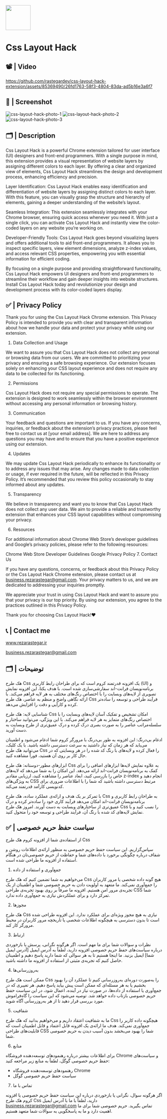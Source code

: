 <img src="https://github.com/rastegardev/css-layout-hack-extension/assets/85369490/1cf0b62b-3ff7-4809-8130-7f5d95894298" width="80px">
<br>

Css Layout Hack
==============================

## 📽️ | Video
https://github.com/rastegardev/css-layout-hack-extension/assets/85369490/26fd1763-58f3-4804-83da-ad5b16e3a6f7

## 📱 | Screenshot
![css-layout-hack-photo-1](https://github.com/rastegardev/css-layout-hack-extension/assets/85369490/0a8cf4bb-b3c1-4b0a-bcdd-13daf89f46f1)
![css-layout-hack-photo-2](https://github.com/rastegardev/css-layout-hack-extension/assets/85369490/794d579b-c53d-497a-ba65-a838829c8d2e)
![css-layout-hack-photo-3](https://github.com/rastegardev/css-layout-hack-extension/assets/85369490/66c5c2ac-4196-4f20-aa91-e93a9e82d263)


## 🗂️ | Description
Css Layout Hack is a powerful Chrome extension tailored for user interface (UI) designers and front-end programmers. With a single purpose in mind, this extension provides a visual representation of website layers by assigning different colors to each layer. By offering a clear and organized view of elements, Css Layout Hack streamlines the design and development process, enhancing efficiency and precision.

Layer Identification: Css Layout Hack enables easy identification and differentiation of website layers by assigning distinct colors to each layer. With this feature, you can visually grasp the structure and hierarchy of elements, gaining a deeper understanding of the website’s layout.

Seamless Integration: This extension seamlessly integrates with your Chrome browser, ensuring quick access whenever you need it. With just a single click, you can activate Css Layout Hack and instantly view the color-coded layers on any website you’re working on.

Developer-Friendly Tools: Css Layout Hack goes beyond visualizing layers and offers additional tools to aid front-end programmers. It allows you to inspect specific layers, view element dimensions, analyze z-index values, and access relevant CSS properties, empowering you with essential information for efficient coding.

By focusing on a single purpose and providing straightforward functionality, Css Layout Hack empowers UI designers and front-end programmers to streamline their workflow and gain deeper insights into website structures. Install Css Layout Hack today and revolutionize your design and development process with its color-coded layers display.

## ✅ | Privacy Policy
Thank you for using the Css Layout Hack Chrome extension. This Privacy Policy is intended to provide you with clear and transparent information about how we handle your data and protect your privacy while using our extension.

1. Data Collection and Usage

We want to assure you that Css Layout Hack does not collect any personal or browsing data from our users. We are committed to prioritizing your privacy and ensuring a safe browsing experience. Our extension focuses solely on enhancing your CSS layout experience and does not require any data to be collected for its functioning.

2. Permissions

Css Layout Hack does not require any special permissions to operate. The extension is designed to work seamlessly within the browser environment without accessing any personal information or browsing history.

3. Communication

Your feedback and questions are important to us. If you have any concerns, inquiries, or feedback about the extension’s privacy practices, please feel free to contact us at [your email address]. We are here to address any questions you may have and to ensure that you have a positive experience using our extension.

4. Updates

We may update Css Layout Hack periodically to enhance its functionality or to address any issues that may arise. Any changes made to data collection or usage, if ever required in the future, will be reflected in this Privacy Policy. It’s recommended that you review this policy occasionally to stay informed about any updates.

5. Transparency

We believe in transparency and want you to know that Css Layout Hack does not collect any user data. We aim to provide a reliable and trustworthy extension that enhances your CSS layout capabilities without compromising your privacy.

6. Resources

For additional information about Chrome Web Store’s developer guidelines and Google’s privacy policies, please refer to the following resources:

Chrome Web Store Developer Guidelines
Google Privacy Policy
7. Contact Us

If you have any questions, concerns, or feedback about this Privacy Policy or the Css Layout Hack Chrome extension, please contact us at business.rezarastegar@gmail.com. Your privacy matters to us, and we are dedicated to addressing your inquiries promptly.

We appreciate your trust in using Css Layout Hack and want to assure you that your privacy is our top priority. By using our extension, you agree to the practices outlined in this Privacy Policy.

Thank you for choosing Css Layout Hack!❤️

## 📞 | Contact me
<a href="https://rezarastegar.ir">
    <p>www.rezarastegar.ir</p>
</a>
<a href="mailto:business.rezarastegar@gmail.com">
    <p>business.rezarastegar@gmail.com</p>
</a>

## 🗂️ | توضیحات
هک طرح Css یک افزونه قدرتمند کروم است که برای طراحان رابط کاربری (UI) و برنامه‌نویسان فرانت-اند سفارشی‌سازی شده است. با هدف یکتا، این افزونه نمایش تصویری از لایه‌های وبسایت را با اختصاص رنگ‌های مختلف به هر لایه فراهم می‌کند. با ارائه نگاهی واضح و منظم به عناصر، هک طرح Css فرآیند طراحی و توسعه را ساده‌تر کرده و کارآیی و دقت را افزایش می‌دهد.

شناسایی لایه: هک طرح Css امکان تشخیص و تفکیک آسان لایه‌های وبسایت را با اختصاص رنگ‌های متمایز به هر لایه فراهم می‌کند. با این ویژگی، می‌توانید ساختار و سلسله‌مراتب عناصر را به صورت بصری درک کرده و درک عمیق‌تری از طرح وبسایت به دست آورید.

ادغام بی‌درنگ: این افزونه به طور بی‌درنگ با مرورگر کروم شما ادغام می‌شود و اطمینان می‌یابد که هر زمان که نیاز داشتید به سرعت دسترسی داشته باشید. با یک کلیک، می‌توانید هک طرح Css را فعال کرده و لایه‌های با رنگ کد شده را در هر وبسایتی که در حال کار بر روی آن هستید، فوراً مشاهده کنید.

ابزارهای مطور-دوستانه: هک طرح Css به علاوه نمایش لایه‌ها ابزارهای اضافی را برای کمک به برنامه‌نویسان فرانت-اند ارائه می‌دهد. این امکان را به شما می‌دهد که لایه‌های خاص را بازرسی کنید، ابعاد عناصر را مشاهده کنید، ارزیابی مقادیر z-index انجام دهید و به ویژگی‌های CSS مرتبط دسترسی داشته باشید که شما را با اطلاعات ضروری برای کدنویسی کارآمد قدرتمند می‌کند.

با تمرکز بر یک هدف و ارائه‌ی عملکرد ساده، هک طرح Css به طراحان رابط کاربری و برنامه‌نویسان فرانت-اند امکان می‌دهد فرآیند کاری خود را ساده‌تر کرده و درک عمیق‌تری از ساختارهای وبسایت به دست آورند. امروز هک طرح Css را نصب کنید و با نمایش لایه‌های کد شده با رنگ آن، فرآیند طراحی و توسعه خود را متحول کنید.

## ✅ | سیاست حفظ حریم خصوصی
از استفاده‌ی شما از افزونه کروم هک طرح Css

 سپاس‌گزاریم. این سیاست حفظ حریم خصوصی به منظور ارائه‌ی اطلاعات روشن و شفاف درباره چگونگی برخورد با داده‌های شما و حفاظت از حریم خصوصی‌تان در هنگام استفاده از افزونه ما طراحی شده است.

1. جمع‌آوری و استفاده از داده

می‌خواهیم به شما تضمین کنیم که هک طرح Css هیچ گونه داده شخصی یا مرور کاربران را جمع‌آوری نمی‌کند. ما متعهد به اولویت دادن به حریم خصوصی شما و اطمینان از یک تجربه‌ی مرور امن هستیم. افزونه ما صرفاً بر روی بهبود تجربه‌ی طراحی CSS شما تمرکز دارد و برای عملکردش نیازی به جمع‌آوری داده ندارد.

2. مجوزها

هک طرح Css نیازی به هیچ مجوز ویژه‌ای برای عملکرد ندارد. این افزونه طراحی شده است تا بدون دسترسی به هیچگونه اطلاعات شخصی یا تاریخچه مرور کاربران در محیط مرورگر کار کند.

3. ارتباط

نظرات و سوالات شما برای ما مهم است. اگر هرگونه نگرانی، پرسش یا بازخوردی درباره سیاست‌های حفظ حریم خصوصی افزونه دارید، لطفاً به آدرس ایمیل [آدرس ایمیل شما] ایمیل بزنید. ما اینجا هستیم تا به هر سوالی که شما دارید پاسخ دهیم و اطمینان حاصل کنیم که تجربه‌ی مثبتی از استفاده از افزونه ما داشته باشید.

4. به‌روزرسانی‌ها

ممکن است هک طرح Css را به‌صورت دوره‌ای به‌روزرسانی کنیم تا عملکرد آن را بهبود بخشیم یا به هر مسئله‌ای که ممکن است پیش بیاید پاسخ دهیم. هر تغییری که در جمع‌آوری یا استفاده از داده‌ها، در صورت نیاز در آینده، اعمال شود، در این سیاست حفظ حریم خصوصی بازتاب داده خواهد شد. توصیه می‌شود که این سیاست را گاه‌فراموش مورد بررسی قرار دهید تا از هر به‌روزرسانی آگاه شوید.

5. شفافیت

ما به شفافیت اعتقاد داریم و می‌خواهیم بدانید که هک طرح Css هیچگونه داده کاربر را جمع‌آوری نمی‌کند. هدف ما ارائه‌ی یک افزونه قابل اعتماد و قابل اطمینان است که قابلیت‌های طراحی CSS شما را بهبود می‌بخشد بدون آسیب دیدن به حریم خصوصی شما.

6. منابع

برای اطلاعات بیشتر درباره رهنمودهای توسعه‌دهنده فروشگاه Chrome و سیاست‌های حفظ حریم خصوصی گوگل، لطفاً به منابع زیر مراجعه کنید:

- رهنمودهای توسعه‌دهنده فروشگاه Chrome
- سیاست حفظ حریم خصوصی گوگل

7. تماس با ما

اگر هرگونه سوال، نگرانی یا بازخوردی درباره این سیاست حفظ حریم خصوصی یا افزونه کروم هک طرح Css دارید، لطفاً با ما با آدرس ایمیل business.rezarastegar@gmail.com تماس بگیرید. حریم خصوصی شما برای ما اهمیت دارد و ما به پاسخگویی به سوالات شما متعهد هستیم.
